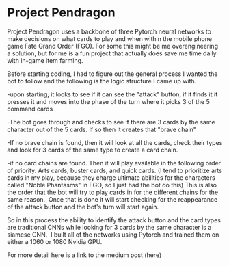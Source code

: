 # Project Pendragon

Project Pendragon uses a backbone of three Pytorch neural networks to make decisions on what cards to play and when within the mobile phone game Fate Grand Order (FGO). For some this might be me overengineering a solution, but for me is a fun project that actually does save me time daily with in-game item farming.

Before starting coding, I had to figure out the general process I wanted the bot to follow and the following is the logic structure I came up with.

-upon starting, it looks to see if it can see the "attack" button, if it finds it it presses it and moves into the phase of the turn where it picks 3 of the 5 command cards

-The bot goes through and checks to see if there are 3 cards by the same character out of the 5 cards. If so then it creates that "brave chain"

-If no brave chain is found, then it will look at all the cards, check their types and look for 3 cards of the same type to create a card chain.

-if no card chains are found. Then it will play available in the following order of priority. Arts cards, buster cards, and quick cards. (I tend to prioritize arts cards in my play, because they charge ultimate abilities for the characters called "Noble Phantasms" in FGO, so I just had the bot do this) This is also the order that the bot will try to play cards in for the different chains for the same reason. 
Once that is done it will start checking for the reappearance of the attack button and the bot's turn will start again.

So in this process the ability to identify the attack button and the card types are traditional CNNs while looking for 3 cards by the same character is a siamese CNN. 
I built all of the networks using Pytorch and trained them on either a 1060 or 1080 Nvidia GPU.

For more detail here is a link to the medium post (here)
